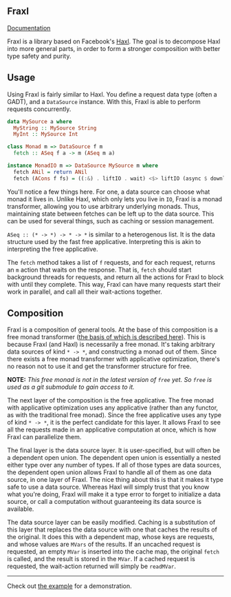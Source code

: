 Fraxl
---

[Documentation](http://elvishjerricco.github.io/fraxl/fraxl-0.1.0.0/)

Fraxl is a library based on Facebook's [Haxl](https://github.com/facebook/Haxl).
The goal is to decompose Haxl into more general parts,
in order to form a stronger composition with better type safety and purity.

Usage
---

Using Fraxl is fairly similar to Haxl.
You define a request data type (often a GADT), and a `DataSource` instance.
With this, Fraxl is able to perform requests concurrently.

```haskell
data MySource a where
  MyString :: MySource String
  MyInt :: MySource Int

class Monad m => DataSource f m
  fetch :: ASeq f a -> m (ASeq m a)

instance MonadIO m => DataSource MySource m where
  fetch ANil = return ANil
  fetch (ACons f fs) = ((:&) . liftIO . wait) <$> liftIO (async $ downloadSource f) <*> fetch fs
```

You'll notice a few things here.
For one, a data source can choose what monad it lives in.
Unlike Haxl, which only lets you live in `IO`,
Fraxl is a monad transformer, allowing you to use arbitrary underlying monads.
Thus, maintaining state between fetches can be left up to the data source.
This can be used for several things, such as caching or session management.

`ASeq :: (* -> *) -> * -> *` is similar to a heterogenous list.
It is the data structure used by the fast free applicative.
Interpreting this is akin to interpreting the free applicative.

The `fetch` method takes a list of `f` requests,
and for each request, returns an `m` action that waits on the response.
That is, `fetch` should start background threads for requests,
and return all the actions for Fraxl to block with until they complete.
This way, Fraxl can have many requests start their work in parallel,
and call all their wait-actions together.

Composition
---

Fraxl is a composition of general tools.
At the base of this composition is a free monad transformer
([the basis of which is described here](http://elvishjerricco.github.io/2016/04/08/applicative-effects-in-free-monads.html)).
This is because Fraxl (and Haxl) is necessarily a free monad.
It's taking arbitrary data sources of kind `* -> *`,
and constructing a monad out of them.
Since there exists a free monad transformer with applicative optimization,
there's no reason not to use it and get the transformer structure for free.

**NOTE:** *This free monad is not in the latest version of `free` yet.
So `free` is used as a git submodule to gain access to it.*

The next layer of the composition is the free applicative.
The free monad with applicative optimization uses any applicative
(rather than any functor, as with the traditional free monad).
Since the free applicative uses any type of kind `* -> *`,
it is the perfect candidate for this layer.
It allows Fraxl to see all the requests made in
an applicative computation at once, which is how Fraxl can parallelize them.

The final layer is the data source layer.
It is user-specified, but will often be a dependent open union.
The dependent open union is essentially a nested either type
over any number of types.
If all of those types are data sources, the dependent open union allows
Fraxl to handle all of them as one data source, in one layer of Fraxl.
The nice thing about this is that it makes it type safe to use a data source.
Whereas Haxl will simply trust that you know what you're doing,
Fraxl will make it a type error to forget to initialize a data source,
or call a computation without guaranteeing its data source is available.

The data source layer can be easily modified.
Caching is a substitution of this layer that replaces the data
source with one that caches the results of the original.
It does this with a dependent map, whose keys are requests,
and whose values are `MVars` of the results.
If an uncached request is requested,
an empty `MVar` is inserted into the cache map, the original `fetch` is called,
and the result is stored in the `MVar`.
If a cached request is requested,
the wait-action returned will simply be `readMVar`.

---

Check out [the example](examples/src/Main.hs) for a demonstration.
